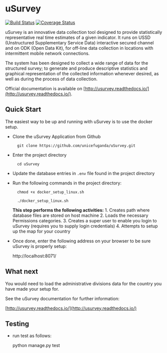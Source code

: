 uSurvey
=======
[![Build Status](https://travis-ci.org/unicefuganda/uSurvey.svg?branch=uSurvey)](https://travis-ci.org/unicefuganda/uSurvey)
[![Coverage Status](https://coveralls.io/repos/github/unicefuganda/uSurvey/badge.svg?branch=uSurvey)](https://coveralls.io/github/unicefuganda/uSurvey?branch=uSurvey)

uSurvey is an innovative data collection tool designed to provide statistically representative real time estimates of a given indicator. It runs on USSD (Unstructured Supplementary Service Data) interactive secured channel and on ODK (Open Data Kit), for off-line data collection in locations with intermittent mobile network connections.

The system has been designed to collect a wide range of data for the structured survey; to generate and produce descriptive statistics and graphical representation of the collected information whenever desired, as well as during the process of data collection.

Official documentation is available on [http://usurvey.readthedocs.io/](http://usurvey.readthedocs.io/).


Quick Start
-----------

The easiest way to be up and running with uSurvey is to use the docker setup.


* Clone the uSurvey Application from Github 

        git clone https://github.com/unicefuganda/uSurvey.git


* Enter the project directory 

        cd uSurvey

* Update the database entries in ``.env`` file found in the project directory
        
* Run the following commands in the project directory:

        chmod +x docker_setup_linux.sh

        ./docker_setup_linux.sh
        

    **This step performs the following activities:**
        1. Creates path where database files are stored on host machine
        2. Loads the necessary Permissions categories.
        3. Creates a super user to enable you login to uSurvey (requires you to supply login credentials)
        4. Attempts to setup up the map for your country

* Once done, enter the following address on your browser to be sure uSurvey is properly setup:
    
    
    http://localhost:8071/
    
    
What next
---------

You would need to load the administrative divisions data for the country you have made your setup for.
    
See the uSurvey documentation for further information:

[http://usurvey.readthedocs.io/](http://usurvey.readthedocs.io/)


Testing
-------

* run test as follows:

    python manage.py test

